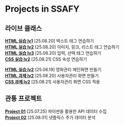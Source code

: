 # Projects in SSAFY

## 라이브 클래스
**[HTML 실습 lv1](./live-class/front_ws_01_a/)**
[25.08.20] 텍스트 태그 연습하기  
**[HTML 실습 lv2](./live-class/front_ws_01_b/)**
[25.08.20] 이미지, 링크, 리스트 태그 연습하기  
**[HTML 실습 lv3](./live-class/front_ws_01_c/)**
[25.08.20] 입력, 선택 태그 연습하기  
**[CSS 실습 lv2](./live-class/front_ws_02_b/)**
[25.08.21] CSS 속성 연습하기  

**[HTML 실습 lv2](./live-class/front_ws_01_2/)**
[25.08.19] 영화관리 메인화면 만들기  
**[HTML 과제 lv2](./live-class/front_hw_01_2/)**
[25.08.20] 사용자관리 화면 만들기  
**[CSS 과제 lv2](./live-class/front_hw_02_2/)**
[25.08.21] 사용자관리 화면 CSS 적용  

## 관통 프로젝트
**[Project 01](./01-pjt)**
[25.07.25] 파이썬을 활용한 API 데이터 수집  
**[Project 02](./02-pjt)**
[25.08.01] 넷플릭스 주가 데이터 분석
